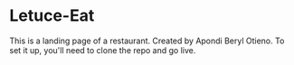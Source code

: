 # Letuce-Eat
This is a landing page of a restaurant. 
Created by Apondi Beryl Otieno. 
To set it up, you'll need to clone the repo and go live.
